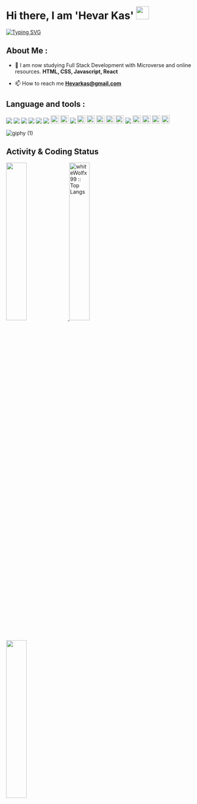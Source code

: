 # Hi there, I am 'Hevar Kas' <img src="https://media.giphy.com/media/hvRJCLFzcasrR4ia7z/giphy.gif" width="35">


[![Typing SVG](https://readme-typing-svg.herokuapp.com?size=50&pause=1500&color=grey&width=600&height=70&lines=Hello+gangs)](https://git.io/typing-svg)

## About Me :
- 🌱 I am now studying Full Stack Development with Microverse and online resources. **HTML, CSS, Javascript, React**

- 📫 How to reach me **Hevarkas@gmail.com**

## Language and tools :

<img src = "https://img.shields.io/badge/-HTML5-E34F26?style=flat&logo=html5&logoColor=white"> <img src = "https://img.shields.io/badge/-CSS3-1572B6?style=flat&logo=css3&logoColor=white">
<img src="https://img.shields.io/badge/-Bootstrap-563D7C?style=flat&logo=bootstrap&logoColor=white">
<img src="https://img.shields.io/badge/-JavaScript-eed718?style=flat&logo=javascript&logoColor=ffffff">
<img src="https://img.shields.io/badge/-MySQL-F29111?style=flat&logo=mysql&logoColor=FFFFFF">
<img src="http://img.shields.io/badge/-Github-000000?style=flat&logo=github&logoColor=FFFFFF">
<img src="https://img.shields.io/badge/Ruby-CC342D?style=for-the-badge&logo=ruby&logoColor=white" height="22px">
<img src="https://img.shields.io/badge/Webpack-8DD6F9?style=for-the-badge&logo=Webpack&logoColor=white" height="22px">
<img src="https://img.shields.io/badge/-C%20&%20C++-659ad2?style=flat&logo=c%2B%2B&logoColor=ffffff">
<img src="https://img.shields.io/badge/C%23-239120?style=for-the-badge&logo=c-sharp&logoColor=white" height="22px">
<img src="https://img.shields.io/badge/.NET-512BD4?style=for-the-badge&logo=dotnet&logoColor=white" height="22px">
<img src="https://img.shields.io/badge/stylelint-000?style=for-the-badge&logo=stylelint&logoColor=white" height="22px">
<img src="https://img.shields.io/badge/eslint-3A33D1?style=for-the-badge&logo=eslint&logoColor=white" height="22px">
<img src="https://img.shields.io/badge/Jira-0052CC?style=for-the-badge&logo=Jira&logoColor=white" height="22px">
<img src="http://img.shields.io/badge/-VS%20Code-007ACC?style=flat&logo=visual%20studio%20code&logoColor=white">
<img src="https://img.shields.io/badge/Dart-0175C2?style=for-the-badge&logo=dart&logoColor=white" height="22px">
<img src="https://img.shields.io/badge/Flutter-02569B?style=for-the-badge&logo=flutter&logoColor=white" height="22px">
<img src="https://img.shields.io/badge/PHP-777BB4?style=for-the-badge&logo=php&logoColor=white" height="22px">
<img src="https://img.shields.io/badge/Xampp-F37623?style=for-the-badge&logo=xampp&logoColor=white" height="22px">


![giphy (1)](https://user-images.githubusercontent.com/94759531/200421012-d3e245f6-7f7c-4b48-a998-55f9ba67ba62.gif)

 
    
## Activity & Coding Status


<p>
          <a href="https://github.com/whiteWolfx99">
          <img width="33%" src="https://github-readme-stats.vercel.app/api?username=whiteWolfx99&show_icons=true&hide_border=true" />
                              <a href="https://github.com/whiteWolfx99/">
          <img width="33%" src="https://github-readme-stats.vercel.app/api/top-langs/?username=whiteWolfx99&langs_count=6&layout=compact&hide_border=true"               alt="whiteWolfx99 :: Top Langs" /></a>
          <img width="33%" src="https://github-readme-streak-stats.herokuapp.com/?user=whiteWolfx99&hide_border=true" />
          </a>
</p>
